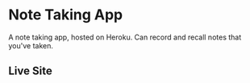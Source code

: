 # Note Taking App
A note taking app, hosted on Heroku. Can record and recall notes that you've taken.

## Live Site
